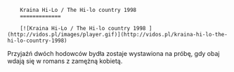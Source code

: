 
        Kraina Hi-Lo / The Hi-lo country 1998 
        =============
        
        [![Kraina Hi-Lo / The Hi-lo country 1998 ](http://vidos.pl/images/player.gif)](http://vidos.pl/kraina-hi-lo-the-hi-lo-country-1998)
        
        
 Przyjaźń dwóch hodowców bydła zostaje wystawiona na próbę, gdy obaj wdają się w romans z zamężną kobietą.
    